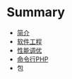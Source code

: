 # Summary

* [简介](README.md)
* [软件工程](ruan_jian_gong_cheng.md)
* [性能调优](xing_neng_diao_you.md)
* [命令行PHP](ming_ling_hang_php.md)
* 包

